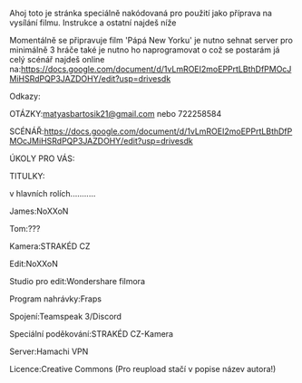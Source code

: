 Ahoj toto je stránka speciálně nakódovaná pro použití jako příprava na vysílání filmu.
Instrukce a ostatní najdeš níže

Momentálně se připravuje film 'Pápá New Yorku' 
je nutno sehnat server pro minimálně 3 hráče
také je nutno ho naprogramovat o což se postarám já
celý scénář najdeš online na:https://docs.google.com/document/d/1vLmROEI2moEPPrtLBthDfPMOcJMiHSRdPQP3JAZDOHY/edit?usp=drivesdk

Odkazy:


OTÁZKY:matyasbartosik21@gmail.com nebo 722258584

SCÉNÁŘ:https://docs.google.com/document/d/1vLmROEI2moEPPrtLBthDfPMOcJMiHSRdPQP3JAZDOHY/edit?usp=drivesdk

ÚKOLY PRO VÁS:

TITULKY:

v hlavních rolích........... 

James:NoXXoN

Tom:??? 

Kamera:STRAKÉD CZ

Edit:NoXXoN

Studio pro edit:Wondershare filmora

Program nahrávky:Fraps

Spojení:Teamspeak 3/Discord

Speciální poděkování:STRAKÉD CZ-Kamera

Server:Hamachi VPN

Licence:Creative Commons (Pro reupload stačí v popise název autora!) 
